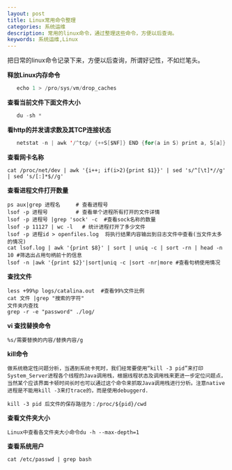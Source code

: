 ```yaml
---
layout: post
title: Linux常用命令整理 
categories: 系统运维
description: 常用的linux命令，通过整理这些命令，方便以后查询。
keywords: 系统运维,Linux
---
```

把日常的linux命令记录下来，方便以后查询，所谓好记性，不如烂笔头。

**释放Linux内存命令**

```java
   echo 1 > /pro/sys/vm/drop_caches
```
**查看当前文件下面文件大小**

```java
   du -sh *
```
**看http的并发请求数及其TCP连接状态**

```java
   netstat -n | awk '/^tcp/ {++S[$NF]} END {for(a in S) print a, S[a]}'
```

**查看网卡名称**

```shell
cat /proc/net/dev | awk '{i++; if(i>2){print $1}}' | sed 's/^[\t]*//g' | sed 's/[:]*$//g'
```

**查看进程文件打开数量**

```
ps aux|grep 进程名     # 查看进程号
lsof -p 进程号         # 查看单个进程所有打开的文件详情
lsof -p 进程号 |grep 'sock' -c  #查看sock名称的数量
lsof -p 11127 | wc -l   # 统计进程打开了多少文件
lsof -p 进程id > openfiles.log  将执行结果内容输出到日志文件中查看(当文件太多的情况)
cat lsof.log | awk '{print $8}' | sort | uniq -c | sort -rn | head -n 10 #筛选出占用句柄前十的信息
lsof -n |awk '{print $2}'|sort|uniq -c |sort -nr|more #查看句柄使用情况
```

**查找文件**

```
less +99%p logs/catalina.out  #查看99%文件比例
cat 文件 |grep "搜索的字符"
文件夹内查找
grep -r -e "password" ./log/
```

**vi 查找替换命令**

```shell
%s/需要替换的内容/替换内容/g
```

**kill命令**

```
做系统稳定性问题分析，当遇到系统卡死时，我们经常要使用“kill -3 pid”来打印System_Server进程各个线程的Java调用栈，根据线程状态及调用栈来更进一步定位问题点，当然某个应该界面卡顿时间长时也可以通过这个命令来抓取Java调用栈进行分析。注意native进程是不能用kill -3来打trace的，而是使用debuggerd.

kill -3 pid 后文件的保存路径为：/proc/${pid}/cwd
```

**查看文件夹大小**

```
Linux中查看各文件夹大小命令du -h --max-depth=1
```

**查看系统用户**

```
cat /etc/passwd | grep bash
```

